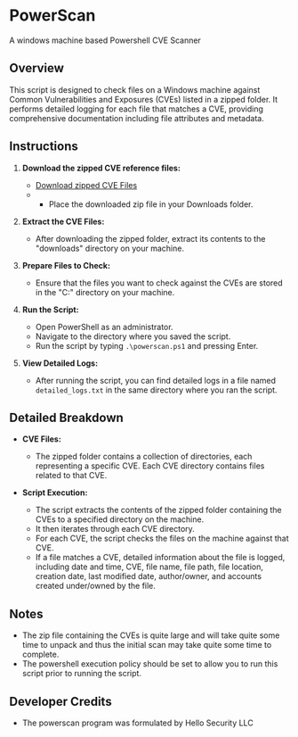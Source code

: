 # PowerScan
A windows machine based Powershell CVE Scanner

## Overview

This script is designed to check files on a Windows machine against Common Vulnerabilities and Exposures (CVEs) listed in a zipped folder. It performs detailed logging for each file that matches a CVE, providing comprehensive documentation including file attributes and metadata.

## Instructions

1. **Download the zipped CVE reference files:**
   - [Download zipped CVE Files](https://github.com/CVEProject/cvelistV5/archive/refs/heads/main.zip)
   - - Place the downloaded zip file in your Downloads folder.

3. **Extract the CVE Files:**
   - After downloading the zipped folder, extract its contents to the "downloads" directory on your machine.

4. **Prepare Files to Check:**
   - Ensure that the files you want to check against the CVEs are stored in the "C:\" directory on your machine.

5. **Run the Script:**
   - Open PowerShell as an administrator.
   - Navigate to the directory where you saved the script.
   - Run the script by typing `.\powerscan.ps1` and pressing Enter.

6. **View Detailed Logs:**
   - After running the script, you can find detailed logs in a file named `detailed_logs.txt` in the same directory where you ran the script.

## Detailed Breakdown

- **CVE Files:**
  - The zipped folder contains a collection of directories, each representing a specific CVE. Each CVE directory contains files related to that CVE.

- **Script Execution:**
  - The script extracts the contents of the zipped folder containing the CVEs to a specified directory on the machine.
  - It then iterates through each CVE directory.
  - For each CVE, the script checks the files on the machine against that CVE.
  - If a file matches a CVE, detailed information about the file is logged, including date and time, CVE, file name, file path, file location, creation date, last modified date, author/owner, and accounts created under/owned by the file.

## Notes

- The zip file containing the CVEs is quite large and will take quite some time to unpack and thus the initial scan may take quite some time to complete.
- The powershell execution policy should be set to allow you to run this script prior to running the script.

## Developer Credits

- The powerscan program was formulated by Hello Security LLC

